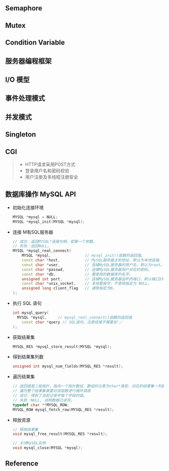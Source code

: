 ## Semaphore

## Mutex

## Condition Variable

## 服务器编程框架

## I/O 模型

## 事件处理模式

## 并发模式

## Singleton

## CGI

> * HTTP请求采用POST方式
> * 登录用户名和密码校验
> * 用户注册及多线程注册安全

## 数据库操作 MySQL API

+ 初始化连接环境

  ```c++
  MYSQL *mysql = NULL;
  MYSQL *mysql_init(MYSQL *mysql);
  ```

+ 连接 M有SQL服务器

  ```c++
  // 成功：返回MYSQL*连接句柄，即第一个参数。
  // 失败：返回NULL。
  MYSQL *mysql_real_connect(
      MYSQL *mysql,               // mysql_init()函数的返回值。
      const char *host,           // MySQL服务器主机地址，默认为本地连接。
      const char *user,           // 连接MySQL服务器的用户名，默认为root。
      const char *passwd,         // 连接MySQL服务器用户对应的密码。
      const char *db,             // 要使用的数据库的名字。
      unsigned int port,          // 连接MySQL服务器监听的端口，默认端口3306。
      const char *unix_socket,    // 本地套接字，不使用指定为 NULL。
      unsigned long client_flag   // 通常指定为0。
  ); 
  ```

+ 执行 SQL 语句

  ```c++
  int mysql_query(
  	MYSQL *mysql,     // mysql_real_connect()函数的返回值
      const char *query // SQL语句，注意结尾不需要加';'
  );
  ```

+ 获取结果集

  ```c++
  MYSQL_RES *mysql_store_result(MYSQL *mysql);
  ```

+ 得到结果集列数

  ```c++
  unsigned int mysql_num_fields(MYSQL_RES *result);
  ```

+ 遍历结果集

  ```c++
  // 返回值是二级指针，指向一个指针数组，数组的元素为char*类型，对应的结果集一列数据
  // 遍历整个结果集需要对该函数进行循环调用
  // 成功：得到了当前记录中每个字段的值。
  // 失败：NULL, 说明数据已读完。
  typedef char **MYSQL_ROW;
  MYSQL_ROW mysql_fetch_row(MYSQL_RES *result);
  ```

+ 释放资源

  ```c++
  // 释放结果集
  void mysql_free_result(MYSQL_RES *result);
  
  // 关闭MySQL实例
  void mysql_close(MYSQL *mysql);
  ```


## Reference
